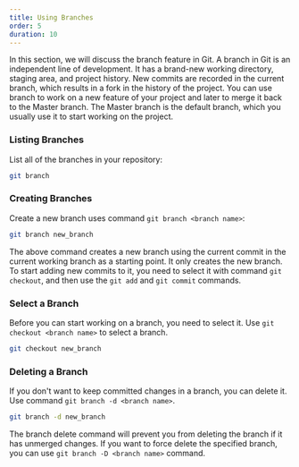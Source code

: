 ```yaml
---
title: Using Branches
order: 5
duration: 10
---
```


In this section, we will discuss the branch feature in Git. A branch in Git is an independent line of development. It has a brand-new working directory, staging area, and project history. New commits are recorded in the current branch, which results in a fork in the history of the project. You can use branch to work on a new feature of your project and later to merge it back to the Master branch. The Master branch is the default branch, which you usually use it to start working on the project.

### Listing Branches

List all of the branches in your repository:

 ```bash
git branch
```

### Creating Branches

Create a new branch uses command `git branch <branch name>`:

```bash
git branch new_branch
```

The above command creates a new branch using the current commit in the current working branch as a starting point. It only creates the new branch. To start adding new commits to it, you need to select it with command `git checkout`, and then use the `git add` and `git commit` commands.

### Select a Branch

Before you can start working on a branch, you need to select it. Use `git checkout <branch name>` to select a branch.

```bash
git checkout new_branch
```

### Deleting a Branch

If you don't want to keep committed changes in a branch, you can delete it. Use command `git branch -d <branch name>`.

```bash
git branch -d new_branch
```

The branch delete command will prevent you from deleting the branch if it has unmerged changes. If you want to force delete the specified branch, you can use `git branch -D <branch name>` command.